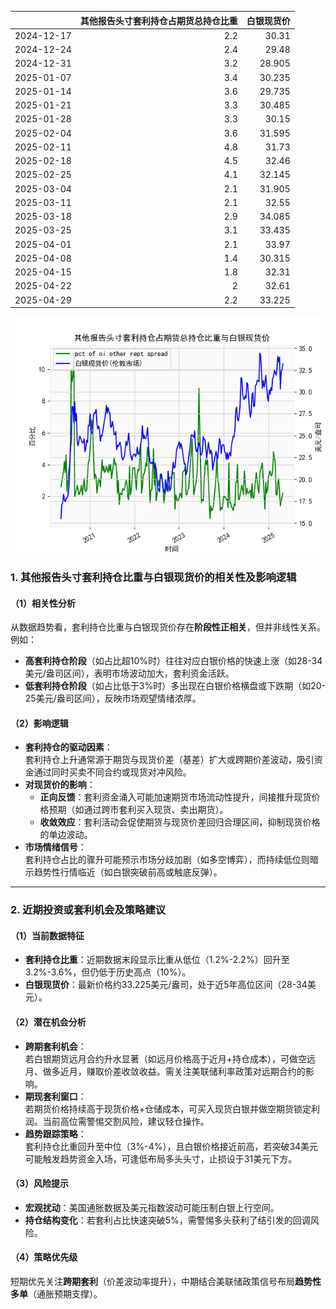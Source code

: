 |            |   其他报告头寸套利持仓占期货总持仓比重 |   白银现货价 |
|:-----------|---------------------------------------:|-------------:|
| 2024-12-17 |                                    2.2 |       30.31  |
| 2024-12-24 |                                    2.4 |       29.48  |
| 2024-12-31 |                                    3.2 |       28.905 |
| 2025-01-07 |                                    3.4 |       30.235 |
| 2025-01-14 |                                    3.6 |       29.735 |
| 2025-01-21 |                                    3.3 |       30.485 |
| 2025-01-28 |                                    3.3 |       30.15  |
| 2025-02-04 |                                    3.6 |       31.595 |
| 2025-02-11 |                                    4.8 |       31.73  |
| 2025-02-18 |                                    4.5 |       32.46  |
| 2025-02-25 |                                    4.1 |       32.145 |
| 2025-03-04 |                                    2.1 |       31.905 |
| 2025-03-11 |                                    2.1 |       32.55  |
| 2025-03-18 |                                    2.9 |       34.085 |
| 2025-03-25 |                                    3.1 |       33.435 |
| 2025-04-01 |                                    2.1 |       33.97  |
| 2025-04-08 |                                    1.4 |       30.315 |
| 2025-04-15 |                                    1.8 |       32.31  |
| 2025-04-22 |                                    2   |       32.61  |
| 2025-04-29 |                                    2.2 |       33.225 |

![图](shibor.png)



### 1. 其他报告头寸套利持仓比重与白银现货价的相关性及影响逻辑

#### （1）相关性分析  
从数据趋势看，套利持仓比重与白银现货价存在**阶段性正相关**，但并非线性关系。例如：  
- **高套利持仓阶段**（如占比超10%时）往往对应白银价格的快速上涨（如28-34美元/盎司区间），表明市场波动加大，套利资金活跃。  
- **低套利持仓阶段**（如占比低于3%时）多出现在白银价格横盘或下跌期（如20-25美元/盎司区间），反映市场观望情绪浓厚。  

#### （2）影响逻辑  
- **套利持仓的驱动因素**：  
  套利持仓上升通常源于期货与现货价差（基差）扩大或跨期价差波动，吸引资金通过同时买卖不同合约或现货对冲风险。  
- **对现货价的影响**：  
  - **正向反馈**：套利资金涌入可能加速期货市场流动性提升，间接推升现货价格预期（如通过跨市套利买入现货、卖出期货）。  
  - **收敛效应**：套利活动会促使期货与现货价差回归合理区间，抑制现货价格的单边波动。  
- **市场情绪信号**：  
  套利持仓占比的骤升可能预示市场分歧加剧（如多空博弈），而持续低位则暗示趋势性行情临近（如白银突破前高或触底反弹）。

---

### 2. 近期投资或套利机会及策略建议

#### （1）当前数据特征  
- **套利持仓比重**：近期数据末段显示比重从低位（1.2%-2.2%）回升至3.2%-3.6%，但仍低于历史高点（10%）。  
- **白银现货价**：最新价格约33.225美元/盎司，处于近5年高位区间（28-34美元）。  

#### （2）潜在机会分析  
- **跨期套利机会**：  
  若白银期货远月合约升水显著（如远月价格高于近月+持仓成本），可做空远月、做多近月，赚取价差收敛收益。需关注美联储利率政策对远期合约的影响。  
- **期现套利窗口**：  
  若期货价格持续高于现货价格+仓储成本，可买入现货白银并做空期货锁定利润。当前高位需警惕交割风险，建议轻仓操作。  
- **趋势跟踪策略**：  
  套利持仓比重回升至中位（3%-4%），且白银价格接近前高，若突破34美元可能触发趋势资金入场，可逢低布局多头头寸，止损设于31美元下方。  

#### （3）风险提示  
- **宏观扰动**：美国通胀数据及美元指数波动可能压制白银上行空间。  
- **持仓结构变化**：若套利占比快速突破5%，需警惕多头获利了结引发的回调风险。  

#### （4）策略优先级  
短期优先关注**跨期套利**（价差波动率提升），中期结合美联储政策信号布局**趋势性多单**（通胀预期支撑）。